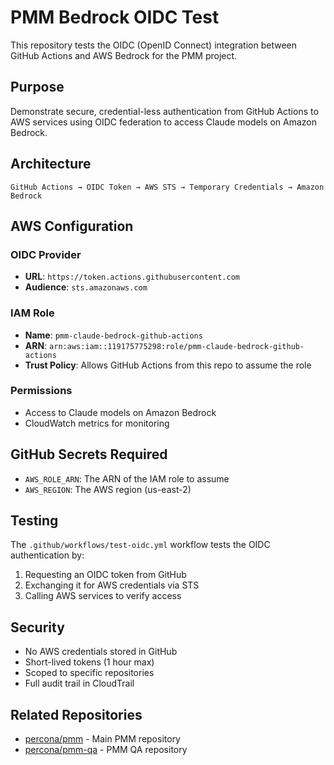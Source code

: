 # PMM Bedrock OIDC Test

This repository tests the OIDC (OpenID Connect) integration between GitHub Actions and AWS Bedrock for the PMM project.

## Purpose

Demonstrate secure, credential-less authentication from GitHub Actions to AWS services using OIDC federation to access Claude models on Amazon Bedrock.

## Architecture

```
GitHub Actions → OIDC Token → AWS STS → Temporary Credentials → Amazon Bedrock
```

## AWS Configuration

### OIDC Provider
- **URL**: `https://token.actions.githubusercontent.com`
- **Audience**: `sts.amazonaws.com`

### IAM Role
- **Name**: `pmm-claude-bedrock-github-actions`
- **ARN**: `arn:aws:iam::119175775298:role/pmm-claude-bedrock-github-actions`
- **Trust Policy**: Allows GitHub Actions from this repo to assume the role

### Permissions
- Access to Claude models on Amazon Bedrock
- CloudWatch metrics for monitoring

## GitHub Secrets Required

- `AWS_ROLE_ARN`: The ARN of the IAM role to assume
- `AWS_REGION`: The AWS region (us-east-2)

## Testing

The `.github/workflows/test-oidc.yml` workflow tests the OIDC authentication by:
1. Requesting an OIDC token from GitHub
2. Exchanging it for AWS credentials via STS
3. Calling AWS services to verify access

## Security

- No AWS credentials stored in GitHub
- Short-lived tokens (1 hour max)
- Scoped to specific repositories
- Full audit trail in CloudTrail

## Related Repositories

- [percona/pmm](https://github.com/percona/pmm) - Main PMM repository
- [percona/pmm-qa](https://github.com/percona/pmm-qa) - PMM QA repository
